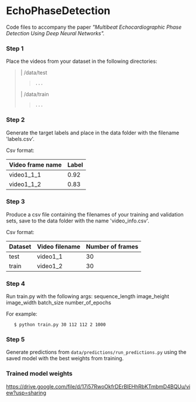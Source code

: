 # EchoPhaseDetection
Code files to accompany the paper *"Multibeat Echocardiographic Phase Detection Using Deep Neural Networks".*

### Step 1
Place the videos from your dataset in the following directories:

> | /data/test
> >		...
> | /data/train
> >		...

### Step 2
Generate the target labels and place in the data folder with the filename 'labels.csv'.

Csv format:

| Video frame name | Label |
| ------------- | ------------- |
| video1_1_1  | 0.92  |
| video1_1_2 | 0.83  |

### Step 3

Produce a csv file containing the filenames of your training and validation sets, save to the data folder with the name 'video_info.csv'.

Csv format:

| Dataset  | Video filename | Number of frames |
| ------------- | ------------- | ------------- |
| test  | video1_1  | 30 |
| train | video1_2  | 30 |

### Step 4
Run train.py with the following args:   sequence_length image_height   image_width   batch_size   number_of_epochs

For example:

`	$ python train.py 30 112 112 2 1000`

### Step 5
Generate predictions from `data/predictions/run_predictions.py` using the saved model with the best weights from training.

### Trained model weights
https://drive.google.com/file/d/17i57RwoOkfrDErBlEHhRbKTmbmD4BQUu/view?usp=sharing
